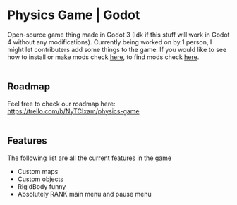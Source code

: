 # Physics Game | Godot
Open-source game thing made in Godot 3 (Idk if this stuff will work in Godot 4 without any modifications). Currently being worked on by 1 person, I might let contributers add some things to the game. If you would like to see how to install or make mods check [here](https://github.com/marrow-Dev/PhysicsGame-Godot/wiki), to find mods check [here](https://mod.io/g/project-physus).<br />
<br />
## Roadmap
Feel free to check our roadmap here: <br />
https://trello.com/b/NyTCIxam/physics-game <br />
<br />
## Features
The following list are all the current features in the game
* Custom maps
* Custom objects
* RigidBody funny
* Absolutely RANK main menu and pause menu
